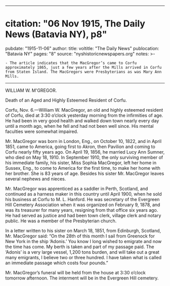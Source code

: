 
---
# citation: "06 Nov 1915, The Daily News (Batavia NY), p8"
pubdate:  "1915-11-06"
author: 
title: 
voltitle:  "The Daily News"
publocation:  "Batavia NY"
pages:  "8"
source:  "nyshistoricnewspapers.org"
notes: >-

    - The article indicates that the MacGregor’s came to Corfu approximately 1865, just a few years after the Mills arrived in Corfu from Staten Island. The MacGregors were Presbyterians as was Mary Ann Mills.
---
WILLIAM W. M'GREGOR.

Death of an Aged and Highly Esteemed Resident of Corfu.

Corfu, Nov. 6.—William W. MacGregor, an old and highly esteemed resident of Corfu, died at 3:30 o’clock yesterday morning from the infirmities of age. He had been in very good health and walked down town nearly every day until a month ago, when he fell and had not been well since. His mental faculties were somewhat impaired.

Mr. MacGregor was born in London, Eng., on October 10, 1822, and in April 1851, came to America, going first to Akron, then Pavilion and coming to Corfu nearly fifty years ago. On April 19, 1856, he married Lucy Ann Sumner, who died on May 18, 1910. In September 1910, the only surviving member of his immediate family, his sister, Miss Sophia MacGregor, left her home in Sussex, Eng., to come to America for the first time, to make her home with her brother. She is 83 years of age. Besides his sister Mr. MacGregor leaves several nephews and nieces.

Mr. MacGregor was apprenticed as a saddler in Perth, Scotland, and continued as a harness maker in this country until April 1900, when he sold his business at Corfu to M. L. Hanford. He was secretary of the Evergreen Hill Cemetery Association when it was organized on February 9, 1878, and was its treasurer for many years, resigning from that office six years ago. He had served as justice and had been town clerk, village clerk and notary public. He was a member of the Presbyterian church. 

In a letter written to his sister on March 18, 1851, from Edinburgh, Scotland, Mr. MacGregor said: “On the 28th of this month I sail from Greenock for New York in the ship ‘Adonis.’ You know I long wished to emigrate and now the time has come. My berth is taken and part of my passage paid. The ‘Adonis’ is a very large vessel, 1,200 tons burden, and will take out a great many emigrants, I believe two or three hundred. I have taken what is called an immediate passage which costs four pounds.”

Mr. MacGregor’s funeral will be held from the house at 3:30 o’clock tomorrow afternoon. The interment will be in the Evergreen Hill cemetery.
 
